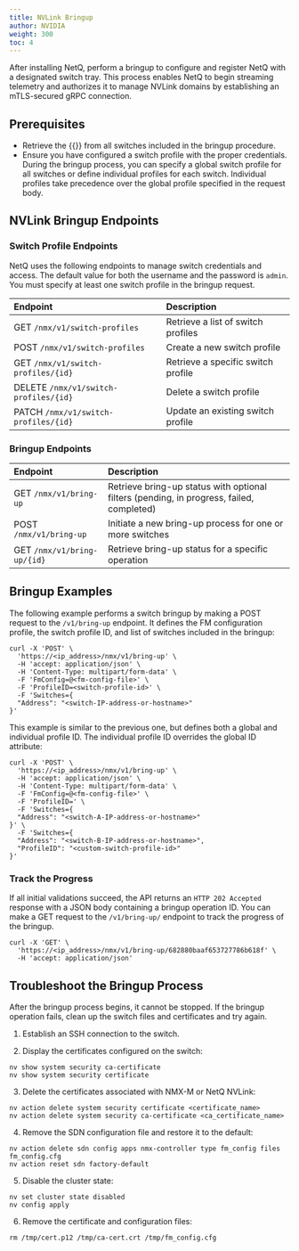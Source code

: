 ```yaml
---
title: NVLink Bringup
author: NVIDIA
weight: 300
toc: 4
---
```


After installing NetQ, perform a bringup to configure and register NetQ with a designated switch tray. This process enables NetQ to begin streaming telemetry and authorizes it to manage NVLink domains by establishing an mTLS-secured gRPC connection.

## Prerequisites

- Retrieve the {{<exlink url="https://docs.nvidia.com/networking/display/nvidianvosusermanualfornvlinkswitchesv25024282/sdn" text="SDN configuration profiles">}} from all switches included in the bringup procedure.
- Ensure you have configured a switch profile with the proper credentials. During the bringup process, you can specify a global switch profile for all switches or define individual profiles for each switch. Individual profiles take precedence over the global profile specified in the request body.


## NVLink Bringup Endpoints

### Switch Profile Endpoints

NetQ uses the following endpoints to manage switch credentials and access. The default value for both the username and the password is `admin`. You must specify at least one switch profile in the bringup request.

| Endpoint | Description |
| :-- | :-- |
| GET `/nmx/v1/switch-profiles` | Retrieve a list of switch profiles |
| POST `/nmx/v1/switch-profiles` | Create a new switch profile |
| GET `/nmx/v1/switch-profiles/{id}` | Retrieve a specific switch profile |
| DELETE `/nmx/v1/switch-profiles/{id}` | Delete a switch profile |
| PATCH `/nmx/v1/switch-profiles/{id}` | Update an existing switch profile |

### Bringup Endpoints

| Endpoint | Description |
| :-- | :-- |
| GET `/nmx/v1/bring-up` | Retrieve bring-up status with optional filters (pending, in progress, failed, completed) |
| POST `/nmx/v1/bring-up` | Initiate a new bring-up process for one or more switches |
| GET `/nmx/v1/bring-up/{id}` | Retrieve bring-up status for a specific operation |

## Bringup Examples

The following example performs a switch bringup by making a POST request to the `/v1/bring-up` endpoint. It defines the FM configuration profile, the switch profile ID, and list of switches included in the bringup:

```
curl -X 'POST' \
  'https://<ip_address>/nmx/v1/bring-up' \
  -H 'accept: application/json' \
  -H 'Content-Type: multipart/form-data' \
  -F 'FmConfig=@<fm-config-file>' \
  -F 'ProfileID=<switch-profile-id>' \
  -F 'Switches={
  "Address": "<switch-IP-address-or-hostname>"
}'
```

This example is similar to the previous one, but defines both a global and individual profile ID. The individual profile ID overrides the global ID attribute:

```
curl -X 'POST' \
  'https://<ip_address>/nmx/v1/bring-up' \
  -H 'accept: application/json' \
  -H 'Content-Type: multipart/form-data' \
  -F 'FmConfig=@<fm-config-file>' \
  -F 'ProfileID=' \
  -F 'Switches={
  "Address": "<switch-A-IP-address-or-hostname>"
}' \
  -F 'Switches={
  "Address": "<switch-B-IP-address-or-hostname>",
  "ProfileID": "<custom-switch-profile-id>"
}'
```

### Track the Progress

If all initial validations succeed, the API returns an `HTTP 202 Accepted` response with a JSON body containing a bringup operation ID. You can make a GET request to the `/v1/bring-up/` endpoint to track the progress of the bringup.

```
curl -X 'GET' \
  'https://<ip_address>/nmx/v1/bring-up/682880baaf653727786b618f' \
  -H 'accept: application/json'
```

## Troubleshoot the Bringup Process

After the bringup process begins, it cannot be stopped. If the bringup operation fails, clean up the switch files and certificates and try again.

1. Establish an SSH connection to the switch.

2. Display the certificates configured on the switch:

```
nv show system security ca-certificate
nv show system security certificate
```

3. Delete the certificates associated with NMX-M or NetQ NVLink:

```
nv action delete system security certificate <certificate_name>
nv action delete system security ca-certificate <ca_certificate_name>
```

4. Remove the SDN configuration file and restore it to the default:

```
nv action delete sdn config apps nmx-controller type fm_config files fm_config.cfg
nv action reset sdn factory-default
```

5. Disable the cluster state:

```
nv set cluster state disabled
nv config apply
```

6. Remove the certificate and configuration files:

```
rm /tmp/cert.p12 /tmp/ca-cert.crt /tmp/fm_config.cfg
```